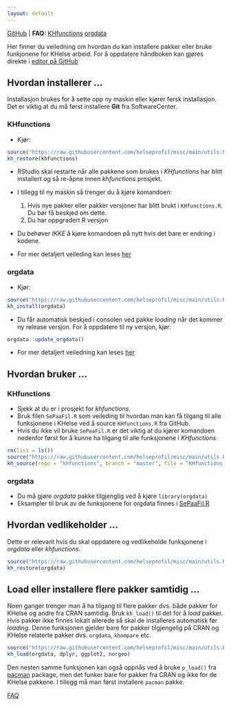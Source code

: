 ```yaml
---
layout: default
---
```


[GitHub](https://github.com/helseprofil "GitHub") | **FAQ:** [KHfunctions](./faq-khfunctions.html) [orgdata](./faq-orgdata.html)

Her finner du veiledning om hvordan du kan installere pakker eller bruke funkjonene for KHelse arbeid. For å oppdatere
håndboken kan gjøres direkte i [editor på 
GitHub](https://github.com/helseprofil/helseprofil.github.io/edit/main/docs/index.md)

## Hvordan installerer ...

Installasjon brukes for å sette opp ny maskin eller kjører fersk installasjon.
Det er viktig at du må først installere **Git** fra SoftwareCenter.

### KHfunctions
- Kjør:

```R
source("https://raw.githubusercontent.com/helseprofil/misc/main/utils.R")
kh_restore(khfunctions)
```
- RStudio skal restarte når alle pakkene som brukes i *KHfunctions* har blitt installert og så re-åpne innen *khfunctions* prosjekt.

- I tillegg til ny maskin så trenger du å kjøre komandoen:
  1. Hvis nye pakker eller pakker versjoner har blitt brukt i `KHfunctions.R`. Du bør få beskjed om dette.
  2. Du har oppgradert R versjon

- Du behøver *IKKE* å kjøre komandoen på nytt hvis det bare er endring i kodene. 

- For mer detaljert veileding kan leses [her](https://github.com/helseprofil/khfunctions#khfunctions "khfunctions")

### orgdata
- Kjør:

```R
source("https://raw.githubusercontent.com/helseprofil/misc/main/utils.R")
kh_install(orgdata)
```
- Du får automatisk beskjed i consolen ved pakke *loading* når det kommer ny release versjon. For å oppdatere til ny versjon, kjør:

```R
orgdata::update_orgdata()
```
- For mer detaljert veiledning kan leses [her](https://helseprofil.github.io/orgdata/articles/sepaafil.html "orgdata")

## Hvordan bruker ...

### KHfunctions
- Sjekk at du er i prosjekt for *khfunctions*.
- Bruk filen `SePaaFil.R` som veileding til hvordan man kan få tilgang til alle funksjonene i KHelse ved å source `KHfunctions.R` fra GitHub.
- Hvis du ikke vil bruke `SePaaFil.R` er det viktig at du kjører komandoen nedenfor først for å kunne ha tilgang til alle funksjonene i *KHfunctions*

```R
rm(list = ls())
source("https://raw.githubusercontent.com/helseprofil/misc/main/utils.R")
kh_source(repo = "khfunctions", branch = "master", file = "KHfunctions.R", encoding = "latin1")
```

### orgdata

- Du må gjøre *orgdata* pakke tilgjenglig ved å kjøre `library(orgdata)`
- Eksampler til bruk av de funksjonene for orgdata finnes i [SePaaFil.R](https://helseprofil.github.io/orgdata/articles/sepaafil.html)

## Hvordan vedlikeholder ...

Dette er relevant hvis du skal oppdatere og vedlikeholde funksjonene i *orgdata* eller *khfunctions*.

```R
source("https://raw.githubusercontent.com/helseprofil/misc/main/utils.R")
kh_restore(orgdata)
```

## Load eller installere flere pakker samtidig ... 

Noen ganger trenger man å ha tilgang til flere pakker dvs. både pakker for
KHelse og andre fra CRAN samtidig. Bruk `kh_load()` til det for å *load* pakker.
Hvis pakker ikke finnes lokalt allerede så skal de installeres automatisk før
*loading*. Denne funksjonen gjelder bare for pakker tilgjengelig på CRAN og
KHelse relaterte pakker dvs. `orgdata`, `khompare` etc.

```R
source("https://raw.githubusercontent.com/helseprofil/misc/main/utils.R")
kh_load(orgdata, dplyr, ggplot2, norgeo)
```

Den nesten samme funksjonen kan også oppnås ved å bruke `p_load()` fra
[pacman](https://cran.r-project.org/web/packages/pacman/index.html "pacman")
package, men det funker bare for pakker fra CRAN og ikke for de KHelse pakkene. I tillegg må man først
installere `pacman` pakke.


[FAQ](./faq-page.html)
